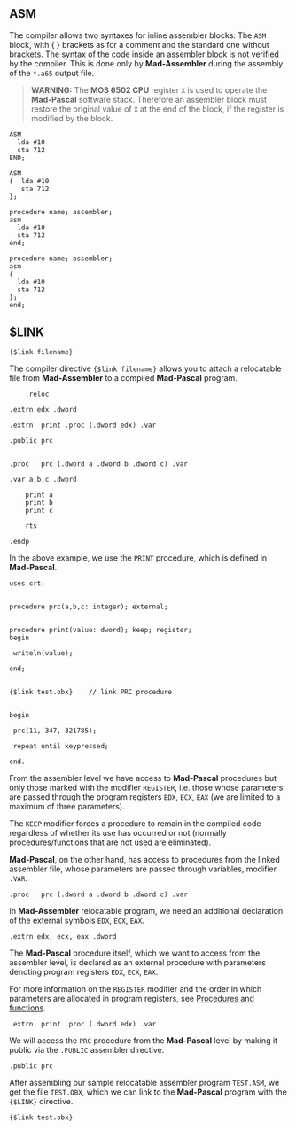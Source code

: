 #

## ASM

The compiler allows two syntaxes for inline assembler blocks: The `ASM` block, with { } brackets as for a comment and the standard one without brackets. The syntax of the code inside an assembler block is not verified by the compiler. This is done only by **Mad-Assembler** during the assembly of the `*.a65` output file.

> **WARNING:**
The **MOS 6502 CPU** register `X` is used to operate the **Mad-Pascal** software stack. Therefore an assembler block must restore the original value of `X` at the end of the block, if the register is modified by the block.

```Delphi
ASM
  lda #10
  sta 712
END;
```

```Delphi
ASM
{  lda #10
   sta 712
};
```

```Delphi
procedure name; assembler;
asm
  lda #10
  sta 712
end;
```

```Delphi
procedure name; assembler;
asm
{
  lda #10
  sta 712
};
end;
```

## $LINK

```Delphi
{$link filename}
```

The compiler directive `{$link filename}` allows you to attach a relocatable file from **Mad-Assembler** to a compiled **Mad-Pascal** program.

```Delphi
	.reloc

.extrn edx .dword

.extrn	print .proc (.dword edx) .var

.public	prc


.proc	prc (.dword a .dword b .dword c) .var

.var a,b,c .dword

	print a
	print b
	print c

	rts

.endp
```

In the above example, we use the `PRINT` procedure, which is defined in **Mad-Pascal**.

```Delphi
uses crt;


procedure prc(a,b,c: integer); external;


procedure print(value: dword); keep; register;
begin

 writeln(value);

end;


{$link test.obx}	// link PRC procedure


begin

 prc(11, 347, 321785);

 repeat until keypressed;

end.
```

From the assembler level we have access to **Mad-Pascal** procedures but only those marked with the modifier `REGISTER`, i.e. those whose parameters are passed through the program registers `EDX`, `ECX`, `EAX` (we are limited to a maximum of three parameters).

The `KEEP` modifier forces a procedure to remain in the compiled code regardless of whether its use has occurred or not (normally procedures/functions that are not used are eliminated).

**Mad-Pascal**, on the other hand, has access to procedures from the linked assembler file, whose parameters are passed through variables, modifier `.VAR`.

```Delphi
.proc	prc (.dword a .dword b .dword c) .var
```

In **Mad-Assembler** relocatable program, we need an additional declaration of the external symbols `EDX`, `ECX`, `EAX`.

```Delphi
.extrn edx, ecx, eax .dword
```

The **Mad-Pascal** procedure itself, which we want to access from the assembler level, is declared as an external procedure with parameters denoting program registers `EDX`, `ECX`, `EAX`.

For more information on the `REGISTER` modifier and the order in which parameters are allocated in program registers, see [Procedures and functions](../procedures-functions/#register).

```Delphi
.extrn	print .proc (.dword edx) .var
```

We will access the `PRC` procedure from the **Mad-Pascal** level by making it public via the `.PUBLIC` assembler directive.

```Delphi
.public	prc
```

After assembling our sample relocatable assembler program `TEST.ASM`, we get the file `TEST.OBX`, which we can link to the **Mad-Pascal** program with the `{$LINK}` directive.

```Delphi
{$link test.obx}
```
